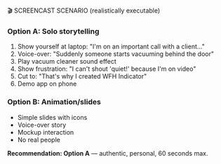🎬 SCREENCAST SCENARIO (realistically executable)

### **Option A: Solo storytelling**

1. Show yourself at laptop: "I'm on an important call with a client..."
2. Voice-over: "Suddenly someone starts vacuuming behind the door"
3. Play vacuum cleaner sound effect
4. Show frustration: "I can't shout 'quiet!' because I'm on video"
5. Cut to: "That's why I created WFH Indicator"
6. Demo app on phone

### **Option B: Animation/slides**

- Simple slides with icons
- Voice-over story
- Mockup interaction
- No real people

**Recommendation: Option A** — authentic, personal, 60 seconds max.
